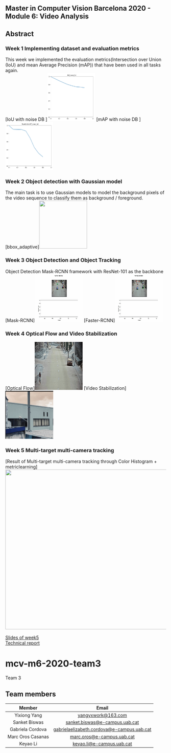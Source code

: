 

## Master in Computer Vision Barcelona 2020 - Module 6: Video Analysis


## Abstract
### Week 1 Implementing dataset and evaluation metrics
This week we implemented the evaluation metrics(Intersection over Union (IoU) and mean Average Precision (mAP)) that have been used in all tasks again.  
[IoU with noise DB ]<img width="150" height="150" src="https://github.com/mcv-m6-video/mcv-m6-2020-team3/blob/master/img/w1t_1_1.png"/>
[mAP with noise DB ]<img width="150" height="150" src="https://github.com/mcv-m6-video/mcv-m6-2020-team3/blob/master/img/w1t1_1_2.png"/>

### Week 2 Object detection with Gaussian model
The main task is to use Gaussian models to model the background pixels of the video sequence to classify them as background / foreground.  
[bbox_adaptive]<img width="150" height="150" src="https://github.com/mcv-m6-video/mcv-m6-2020-team3/blob/master/img/bboxes_adaptive.gif"/>

### Week 3 Object Detection and Object Tracking
Object Detection Mask-RCNN framework with ResNet-101 as the backbone  
[Mask-RCNN]<img width="150" height="150" src="https://github.com/mcv-m6-video/mcv-m6-2020-team3/blob/master/img/mrcnn.gif"/>
[Faster-RCNN]<img width="150" height="150" src="https://github.com/mcv-m6-video/mcv-m6-2020-team3/blob/master/img/frcnn.gif">

### Week 4 Optical Flow and Video Stabilization
[Optical Flow]<img width="150" height="150" src="https://github.com/mcv-m6-video/mcv-m6-2020-team3/blob/master/img/test.gif"/>
[Video Stabilization]<img width="150" height="150" src="https://github.com/mcv-m6-video/mcv-m6-2020-team3/blob/master/img/image.gif"/>

### Week 5 Multi-target multi-camera tracking
[Result of Multi-target multi-camera tracking through Color Histogram + metriclearning]
<img width="1125" height="500" src="https://github.com/mcv-m6-video/mcv-m6-2020-team3/blob/master/img/test_track.gif">

[Slides of week5](https://docs.google.com/presentation/d/1VasprYLcgt9CrHsns_UD0mKGjKkKP6lzKt5dVO2Eym0/edit#slide=id.g73a990f4fc_3_455)  
[Technical report](https://www.overleaf.com/read/nhxxqrvsrxbg)

# mcv-m6-2020-team3
Team 3
## Team members

|      Member     |           Email          |
|:---------------:|:------------------------:|
|  Yixiong Yang| yangyxwork@163.com |
|     Sanket Biswas   |    sanket.biswas@e-campus.uab.cat   |
|  Gabriela Cordova |    gabrielaelizabeth.cordova@e-campus.uab.cat    |
| Marc Oros Casanas  |marc.oros@e-campus.uab.cat |
| Keyao Li | keyao.li@e-campus.uab.cat|

